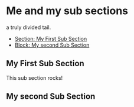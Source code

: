 <!-- Generated Document do not edit! -->

# Me and my sub sections #

a truly divided tail.

* [Section: My First Sub Section](#my_first_sub_section)
* [Block: My second Sub Section](#my_second_sub_section)

## My First Sub Section ##

This sub section rocks!

## My second Sub Section ##

<!-- Generated Document do not edit! -->
